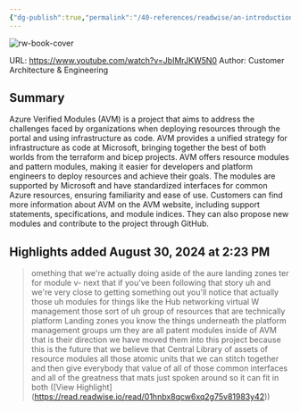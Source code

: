 ```yaml
---
{"dg-publish":true,"permalink":"/40-references/readwise/an-introduction-to-azure-verified-modules/","tags":["rw/articles"]}
---
```


![rw-book-cover](https://i.ytimg.com/vi/JbIMrJKW5N0/hqdefault.jpg?sqp=-oaymwEjCNACELwBSFryq4qpAxUIARUAAAAAGAElAADIQj0AgKJDeAE=&rs=AOn4CLD0tjmFVZA2t1XOUGis8S5B2uZk9g)
  
URL: https://www.youtube.com/watch?v=JbIMrJKW5N0
Author: Customer Architecture & Engineering

## Summary

Azure Verified Modules (AVM) is a project that aims to address the challenges faced by organizations when deploying resources through the portal and using infrastructure as code. AVM provides a unified strategy for infrastructure as code at Microsoft, bringing together the best of both worlds from the terraform and bicep projects. AVM offers resource modules and pattern modules, making it easier for developers and platform engineers to deploy resources and achieve their goals. The modules are supported by Microsoft and have standardized interfaces for common Azure resources, ensuring familiarity and ease of use. Customers can find more information about AVM on the AVM website, including support statements, specifications, and module indices. They can also propose new modules and contribute to the project through GitHub.

## Highlights added August 30, 2024 at 2:23 PM
>omething that we're actually doing aside of the aure landing zones ter for module v- next that if you've been following that story uh and we're very close to getting something out you'll notice that actually those uh modules for things like the Hub networking virtual W management those sort of uh group of resources that are technically platform Landing zones you know the things underneath the platform management groups um they are all patent modules inside of AVM that is their
>direction we have moved them into this project because this is the future that we believe that Central Library of assets of resource modules all those atomic units that we can stitch together and then give everybody that value of all of those common interfaces and all of the greatness that mats just spoken around so it can fit in both ([View Highlight] (https://read.readwise.io/read/01hnbx8qcw6xq2g75v81983y42))


